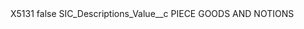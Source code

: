 <?xml version="1.0" encoding="UTF-8"?>
<CustomMetadata xmlns="http://soap.sforce.com/2006/04/metadata" xmlns:xsi="http://www.w3.org/2001/XMLSchema-instance" xmlns:xsd="http://www.w3.org/2001/XMLSchema">
    <label>X5131</label>
    <protected>false</protected>
    <values>
        <field>SIC_Descriptions_Value__c</field>
        <value xsi:type="xsd:string">PIECE GOODS AND NOTIONS</value>
    </values>
</CustomMetadata>
